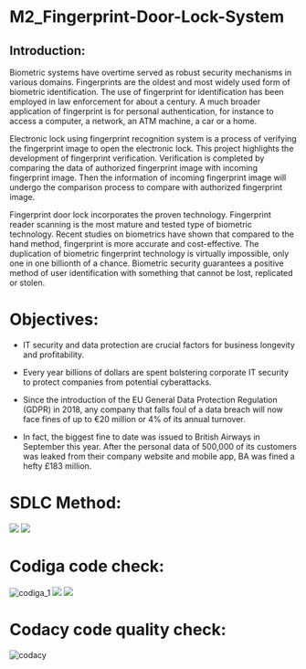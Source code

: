 # M2_Fingerprint-Door-Lock-System
## Introduction:
Biometric systems have overtime served as robust security mechanisms in various domains. Fingerprints are the oldest and most widely used form of biometric identification. The use of fingerprint for identification has been employed in law enforcement for about a century. A much broader application of fingerprint is for personal authentication, for instance to access a computer, a network, an ATM machine, a car or a home.

Electronic lock using fingerprint recognition system is a process of verifying the fingerprint image to open the electronic lock. This project highlights the development of fingerprint verification. Verification is completed by comparing the data of authorized fingerprint image with incoming fingerprint image. Then the information of incoming fingerprint image will undergo the comparison process to compare with authorized fingerprint image. 

Fingerprint door lock incorporates the proven technology. Fingerprint reader scanning is the most mature and tested type of biometric technology. Recent studies on biometrics have shown that compared to the hand method, fingerprint is more accurate and cost-effective. The duplication of biometric fingerprint technology is virtually impossible, only one in one billionth of a chance. Biometric security guarantees a positive method of user identification with something that cannot be lost, replicated or stolen.
# Objectives:
* IT security and data protection are crucial factors for business longevity and profitability.
* Every year billions of dollars are spent bolstering corporate IT security to protect companies from potential cyberattacks.

* Since the introduction of the EU General Data Protection Regulation (GDPR) in 2018, any company that falls foul of a data breach will now face fines of up to €20 million or 4% of its annual turnover. 
* In fact, the biggest fine to date was issued to British Airways in September this year. After the personal data of 500,000 of its customers was leaked from their company website and mobile app, BA was fined a hefty £183 million.
# SDLC Method:
![](https://github.com/Sravya-Kamineni/M2_Fingerprint-Door-Lock-System/actions/workflows/main.yml/badge.svg)
![](https://github.com/Sravya-Kamineni/M2_Fingerprint-Door-Lock-System/actions/workflows/Unit.yml/badge.svg)
# Codiga code check:
![codiga_1](https://user-images.githubusercontent.com/89642370/164741247-b01accb7-a28e-4e7f-9d6a-f3a79ea9a267.png)
![](https://api.codiga.io/project/33026/score/svg)
![](https://api.codiga.io/project/33026/status/svg)
# Codacy code quality check:
![codacy](https://user-images.githubusercontent.com/89642370/164741915-16753c4b-39d2-4990-b232-b0fa4856c1c0.jpg)

